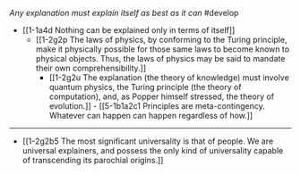 *Any explanation must explain itself as best as it can* #develop 
  - [[1-1a4d Nothing can be explained only in terms of itself]]
    - [[1-2g2p The laws of physics, by conforming to the Turing principle, make it physically possible for those same laws to become known to physical objects. Thus, the laws of physics may be said to mandate their own comprehensibility.]]
      - [[1-2g2u The explanation (the theory of knowledge) must involve quantum physics, the Turing principle (the theory of computation), and, as Popper himself stressed, the theory of evolution.]]
				- [[5-1b1a2c1 Principles are meta-contingency. Whatever can happen can happen regardless of how.]]
---
- [[1-2g2b5 The most significant universality is that of people. We are universal explainers, and possess the only kind of universality capable of transcending its parochial origins.]]
